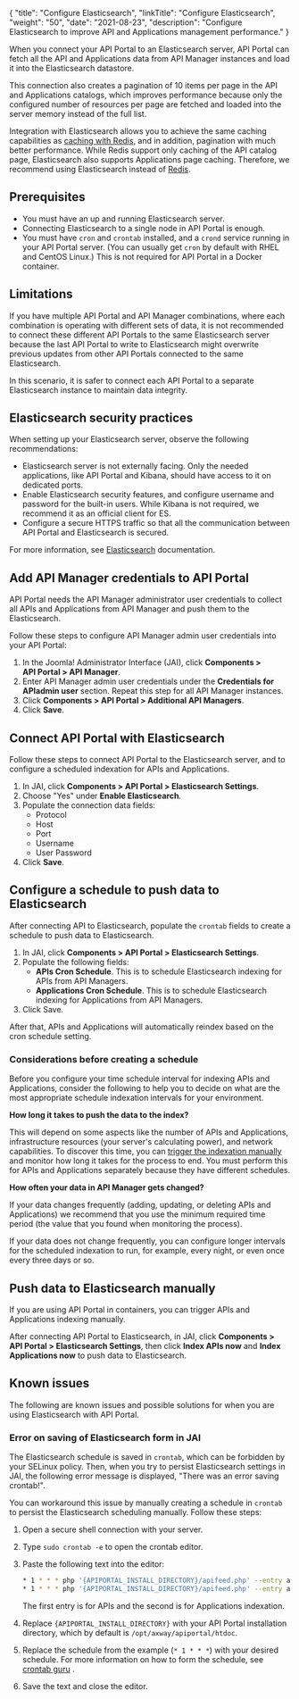 {
  "title": "Configure Elasticsearch",
  "linkTitle": "Configure Elasticsearch",
  "weight": "50",
  "date": "2021-08-23",
  "description": "Configure Elasticsearch to improve API and Applications management performance."
}

When you connect your API Portal to an Elasticsearch server, API Portal can fetch all the API and Applications data from API Manager instances and load it into the Elasticsearch datastore.

This connection also creates a pagination of 10 items per page in the API and Applications catalogs, which improves performance because only the configured number of resources per page are fetched and loaded into the server memory instead of the full list.

Integration with Elasticsearch allows you to achieve the same caching capabilities as [caching with Redis](/docs/apim_installation/apiportal_install/install_software_redis/), and in addition, pagination with much better performance. While Redis support only caching of the API catalog page, Elasticsearch  also supports Applications page caching. Therefore, we recommend using Elasticsearch instead of [Redis](/docs/apim_installation/apiportal_install/install_software_redis/).

## Prerequisites

* You must have an up and running Elasticsearch server.
* Connecting Elasticsearch to a single node in API Portal is enough.
* You must have `cron` and `crontab` installed, and a `crond` service running in your API Portal server. (You can usually get `cron` by default with RHEL and CentOS Linux.) This is not required for API Portal in a Docker container.

## Limitations

If you have multiple API Portal and API Manager combinations, where each combination is operating with different sets of data, it is not recommended to connect these different API Portals to the same Elasticsearch server because the last API Portal to write to Elasticsearch might overwrite previous updates from other API Portals connected to the same Elasticsearch.

In this scenario, it is safer to connect each API Portal to a separate Elasticsearch instance to maintain data integrity.

## Elasticsearch security practices

When setting up your Elasticsearch server, observe the following recommendations:

* Elasticsearch server is not externally facing. Only the needed applications, like API Portal and Kibana, should have access to it on dedicated ports.
* Enable Elasticsearch security features, and configure username and password for the built-in users. While Kibana is not required, we recommend it as an official client for ES.
* Configure a secure HTTPS traffic so that all the communication between API Portal and Elasticsearch is secured.

For more information, see [Elasticsearch](https://www.elastic.co/guide/en/elasticsearch/reference/current/security-minimal-setup.html) documentation.

## Add API Manager credentials to API Portal

API Portal needs the API Manager administrator user credentials to collect all APIs and Applications from API Manager and push them to the Elasticsearch.

Follow these steps to configure API Manager admin user credentials into your API Portal:

1. In the Joomla! Administrator Interface (JAI), click **Components > API Portal > API Manager**.
2. Enter API Manager admin user credentials under the **Credentials for APIadmin user** section. Repeat this step for all API Manager instances.
3. Click **Components > API Portal > Additional API Managers**.
4. Click **Save**.

## Connect API Portal with Elasticsearch

Follow these steps to connect API Portal to the Elasticsearch server, and to configure a scheduled indexation for APIs and Applications.

1. In JAI, click **Components > API Portal > Elasticsearch Settings**.
2. Choose "Yes" under **Enable Elasticsearch**.
3. Populate the connection data fields:
   * Protocol
   * Host
   * Port
   * Username
   * User Password
4. Click **Save**.

## Configure a schedule to push data to Elasticsearch

After connecting API to Elasticsearch, populate the `crontab` fields to create a schedule to push data to Elasticsearch.

1. In JAI, click **Components > API Portal > Elasticsearch Settings**.
2. Populate the following fields:
   * **APIs Cron Schedule**. This is to schedule Elasticsearch indexing for APIs from API Managers.
   * **Applications Cron Schedule**. This is to schedule Elasticsearch indexing for Applications from API Managers.
3. Click Save.

After that, APIs and Applications will automatically reindex based on the cron schedule setting.

### Considerations before creating a schedule

Before you configure your time schedule interval for indexing APIs and Applications, consider the following to help you to decide on what are the most appropriate schedule indexation intervals for your environment.

**How long it takes to push the data to the index?**

This will depend on some aspects like the number of APIs and Applications, infrastructure resources (your server's calculating power), and network capabilities. To discover this time, you can [trigger the indexation manually](#push-data-to-elasticsearch-manually) and monitor how long it takes for the process to end. You must perform this for APIs and Applications separately because they have different schedules.

**How often your data in API Manager gets changed?**

If your data changes frequently (adding, updating, or deleting APIs and Applications) we recommend that you use the minimum required time period (the value that you found when monitoring the process).

If your data does not change frequently, you can configure longer intervals for the scheduled indexation to run, for example, every night, or even once every three days or so.

## Push data to Elasticsearch manually

If you are using API Portal in containers, you can trigger APIs and Applications indexing manually.

After connecting API Portal to Elasticsearch, in JAI, click **Components > API Portal > Elasticsearch Settings**, then click **Index APIs now** and **Index Applications now** to push data to Elasticsearch.

## Known issues

The following are known issues and possible solutions for when you are using Elasticsearch with API Portal.

### Error on saving of Elasticsearch form in JAI

The Elasticsearch schedule is saved in `crontab`, which can be forbidden by your SELinux policy. Then, when you try to persist Elasticsearch settings in JAI, the following error message is displayed, "There was an error saving crontab!".

You can workaround this issue by manually creating a schedule in `crontab` to persist the Elasticsearch scheduling manually. Follow these steps:

1. Open a secure shell connection with your server.
2. Type `sudo crontab -e` to open the crontab editor.
3. Paste the following text into the editor:
   ```bash
   * 1 * * * php '{APIPORTAL_INSTALL_DIRECTORY}/apifeed.php' --entry apis --logfile '{APIPORTAL_INSTALL_DIRECTORY}/logs/com_apiportal.apifeed.log' --errlogfile '{APIPORTAL_INSTALL_DIRECTORY}/logs/com_apiportal.apifeed.error.log'
   * 1 * * * php '{APIPORTAL_INSTALL_DIRECTORY}/apifeed.php' --entry applications --logfile '{APIPORTAL_INSTALL_DIRECTORY}/logs/com_apiportal.apifeed.log' --errlogfile '{APIPORTAL_INSTALL_DIRECTORY}/logs/com_apiportal.apifeed.error.log'
   ```
   The first entry is for APIs and the second is for Applications indexation.

4. Replace `{APIPORTAL_INSTALL_DIRECTORY}` with your API Portal installation directory, which by default is `/opt/axway/apiportal/htdoc`.
5. Replace the schedule from the example (`* 1 * * *`) with your desired schedule. For more information on how to form the schedule, see [crontab guru](https://crontab.guru/) .
6. Save the text and close the editor.
